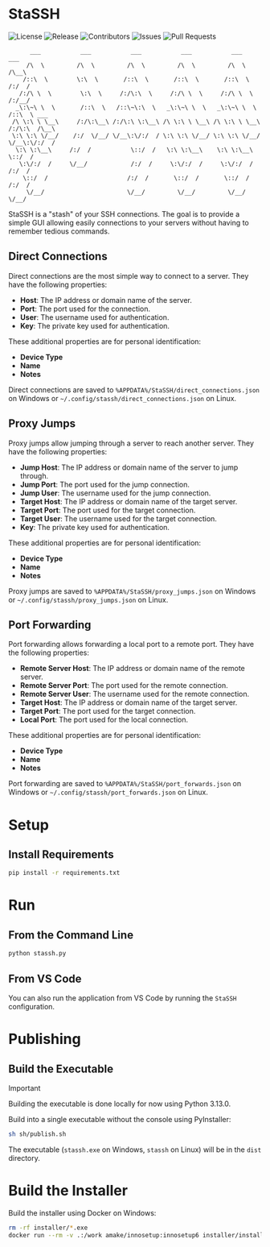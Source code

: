 # StaSSH

![License](https://img.shields.io/github/license/campbellmbrown/stassh)
![Release](https://img.shields.io/github/v/release/campbellmbrown/stassh)
![Contributors](https://img.shields.io/github/contributors/campbellmbrown/stassh)
![Issues](https://img.shields.io/github/issues/campbellmbrown/stassh)
![Pull Requests](https://img.shields.io/github/issues-pr/campbellmbrown/stassh)

```
      ___           ___           ___           ___           ___           ___
     /\  \         /\  \         /\  \         /\  \         /\  \         /\__\
    /::\  \        \:\  \       /::\  \       /::\  \       /::\  \       /:/  /
   /:/\ \  \        \:\  \     /:/\:\  \     /:/\ \  \     /:/\ \  \     /:/__/
  _\:\~\ \  \       /::\  \   /::\~\:\  \   _\:\~\ \  \   _\:\~\ \  \   /::\  \ ___
 /\ \:\ \ \__\     /:/\:\__\ /:/\:\ \:\__\ /\ \:\ \ \__\ /\ \:\ \ \__\ /:/\:\  /\__\
 \:\ \:\ \/__/    /:/  \/__/ \/__\:\/:/  / \:\ \:\ \/__/ \:\ \:\ \/__/ \/__\:\/:/  /
  \:\ \:\__\     /:/  /           \::/  /   \:\ \:\__\    \:\ \:\__\        \::/  /
   \:\/:/  /     \/__/            /:/  /     \:\/:/  /     \:\/:/  /        /:/  /
    \::/  /                      /:/  /       \::/  /       \::/  /        /:/  /
     \/__/                       \/__/         \/__/         \/__/         \/__/
```

StaSSH is a "stash" of your SSH connections.
The goal is to provide a simple GUI allowing easily connections to your servers without having to remember tedious commands.

## Direct Connections

Direct connections are the most simple way to connect to a server. They have the following properties:

- **Host**: The IP address or domain name of the server.
- **Port**: The port used for the connection.
- **User**: The username used for authentication.
- **Key**: The private key used for authentication.

These additional properties are for personal identification:

- **Device Type**
- **Name**
- **Notes**

Direct connections are saved to `%APPDATA%/StaSSH/direct_connections.json` on Windows or `~/.config/stassh/direct_connections.json` on Linux.

## Proxy Jumps

Proxy jumps allow jumping through a server to reach another server. They have the following properties:

- **Jump Host**: The IP address or domain name of the server to jump through.
- **Jump Port**: The port used for the jump connection.
- **Jump User**: The username used for the jump connection.
- **Target Host**: The IP address or domain name of the target server.
- **Target Port**: The port used for the target connection.
- **Target User**: The username used for the target connection.
- **Key**: The private key used for authentication.

These additional properties are for personal identification:

- **Device Type**
- **Name**
- **Notes**

Proxy jumps are saved to `%APPDATA%/StaSSH/proxy_jumps.json` on Windows or `~/.config/stassh/proxy_jumps.json` on Linux.

## Port Forwarding

Port forwarding allows forwarding a local port to a remote port. They have the following properties:

- **Remote Server Host**: The IP address or domain name of the remote server.
- **Remote Server Port**: The port used for the remote connection.
- **Remote Server User**: The username used for the remote connection.
- **Target Host**: The IP address or domain name of the target server.
- **Target Port**: The port used for the target connection.
- **Local Port**: The port used for the local connection.

These additional properties are for personal identification:

- **Device Type**
- **Name**
- **Notes**

Port forwarding are saved to `%APPDATA%/StaSSH/port_forwards.json` on Windows or `~/.config/stassh/port_forwards.json` on Linux.

# Setup

## Install Requirements

```bash
pip install -r requirements.txt
```

# Run

## From the Command Line

```bash
python stassh.py
```

## From VS Code

You can also run the application from VS Code by running the `StaSSH` configuration.

# Publishing

## Build the Executable

> [!IMPORTANT]
> Building the executable is done locally for now using Python 3.13.0.

Build into a single executable without the console using PyInstaller:

```bash
sh sh/publish.sh
```

The executable (``stassh.exe`` on Windows, ``stassh`` on Linux) will be in the ``dist`` directory.

# Build the Installer

Build the installer using Docker on Windows:

```bash
rm -rf installer/*.exe
docker run --rm -v .:/work amake/innosetup:innosetup6 installer/installer.iss
```
